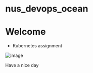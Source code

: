 # nus_devops_ocean


# Welcome

* Kubernetes assignment

![image](https://user-images.githubusercontent.com/66353607/90376513-2b5f9280-e0a9-11ea-9ef9-563397e29025.png)

Have a nice day
